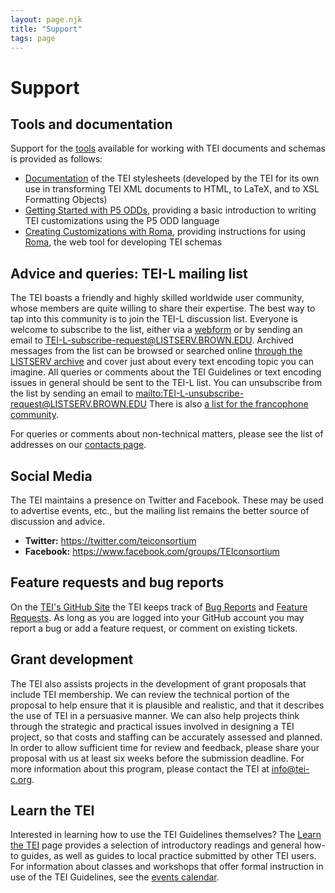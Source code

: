 ```yaml
---
layout: page.njk
title: "Support"
tags: page
---
```

# Support
Tools and documentation
-----------------------

Support for the [tools](./tools/) available for working with TEI documents and schemas is provided as follows:
* [Documentation](/Tools/Stylesheets/) of the TEI stylesheets (developed by the TEI for its own use in transforming TEI XML documents to HTML, to LaTeX, and to XSL Formatting Objects)
* [Getting Started with P5 ODDs](/Guidelines/Customization/odds.xml), providing a basic introduction to writing TEI customizations using the P5 ODD language
* [Creating Customizations with Roma](../Guidelines/Customization/use_roma.xml), providing instructions for using [Roma](http://tei.oucs.ox.ac.uk/Roma/), the web tool for developing TEI schemas


## Advice and queries: TEI-L mailing list

The TEI boasts a friendly and highly skilled worldwide user community, whose members are quite willing to share their expertise. The best way
to tap into this community is to join the TEI-L discussion list. Everyone is welcome to subscribe to the list, either via a [webform](https://listserv.brown.edu/archives/cgi-bin/wa?SUBED1=tei-l&A=1) or by sending an email to [TEI-L-subscribe-request@LISTSERV.BROWN.EDU](mailto:TEI-L-subscribe-request@LISTSERV.BROWN.EDU).
Archived messages from the list can be browsed or searched online [through the LISTSERV archive](https://listserv.brown.edu/archives/cgi-bin/wa?A0=tei-l)
and cover just about every text encoding topic you can imagine. All queries or comments about the TEI Guidelines or text encoding issues in general
should be sent to the TEI-L list. You can unsubscribe from the list by sending an email to <mailto:TEI-L-unsubscribe-request@LISTSERV.BROWN.EDU>
There is also [a list for the francophone community](https://groupes.renater.fr/wiki/tei-fr/).

For queries or comments about non-technical matters, please see the list of addresses on our [contacts page](../About/contact.xml).

Social Media
------------

The TEI maintains a presence on Twitter and Facebook. These may be used to advertise events, etc., but the mailing list remains the better source of discussion and advice.
* **Twitter:** <https://twitter.com/teiconsortium>
* **Facebook:** <https://www.facebook.com/groups/TEIconsortium>

## Feature requests and bug reports

On the [TEI's GitHub Site](https://github.com/TEIC/TEI/issues) the TEI keeps track of
[Bug Reports](https://github.com/TEIC/TEI/issues?q=is%3Aopen+is%3Aissue+label%3A%22Type%3A+Bug%22) and
[Feature Requests](https://github.com/TEIC/TEI/issues?q=is%3Aopen+is%3Aissue+label%3A%22Type%3A+FeatureRequest%22).
As long as you are logged into your GitHub account you may
report a bug or add a feature request, or comment on existing tickets.

## Grant development

The TEI also assists projects in the development of grant proposals that include TEI membership. We can review the technical portion of the proposal to help ensure that it is plausible and realistic, and that it describes the use of TEI in a persuasive manner. We can also help projects think through the strategic and practical issues involved in designing a TEI project, so that costs and staffing can be accurately assessed and planned. In order to allow sufficient time for review and feedback, please share your proposal with us at least six weeks before the submission deadline. For more information about this program, please contact the TEI at info@tei-c.org.

Learn the TEI
-------------

Interested in learning how to use the TEI Guidelines themselves? The [Learn the TEI](Learn/)
page provides a selection of introductory readings and general
how-to guides, as well as guides to local practice submitted by other TEI users. For
information about classes and workshops that offer formal instruction in use of
the TEI Guidelines, see the [events calendar](http://members.tei-c.org/Events).